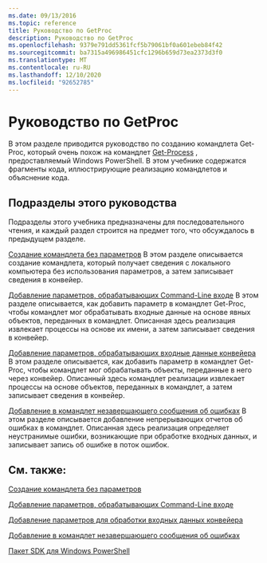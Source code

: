 ```yaml
---
ms.date: 09/13/2016
ms.topic: reference
title: Руководство по GetProc
description: Руководство по GetProc
ms.openlocfilehash: 9379e791dd5361fcf5b79061bf0a601ebeb84f42
ms.sourcegitcommit: ba7315a496986451cfc1296b659d73ea2373d3f0
ms.translationtype: MT
ms.contentlocale: ru-RU
ms.lasthandoff: 12/10/2020
ms.locfileid: "92652785"
---
```

# <a name="getproc-tutorial"></a>Руководство по GetProc

В этом разделе приводится руководство по созданию командлета Get-Proc, который очень похож на командлет [Get-Process](/powershell/module/Microsoft.PowerShell.Management/Get-Process) , предоставляемый Windows PowerShell. В этом учебнике содержатся фрагменты кода, иллюстрирующие реализацию командлетов и объяснение кода.

## <a name="topics-in-this-tutorial"></a>Подразделы этого руководства

Подразделы этого учебника предназначены для последовательного чтения, и каждый раздел строится на предмет того, что обсуждалось в предыдущем разделе.

[Создание командлета без параметров](./creating-a-cmdlet-without-parameters.md) В этом разделе описывается создание командлета, который получает сведения с локального компьютера без использования параметров, а затем записывает сведения в конвейер.

[Добавление параметров, обрабатывающих Command-Line входе](./adding-parameters-that-process-command-line-input.md) В этом разделе описывается, как добавить параметр в командлет Get-Proc, чтобы командлет мог обрабатывать входные данные на основе явных объектов, переданных в командлет. Описанная здесь реализация извлекает процессы на основе их имени, а затем записывает сведения в конвейер.

[Добавление параметров, обрабатывающих входные данные конвейера](./adding-parameters-that-process-pipeline-input.md) В этом разделе описывается, как добавить параметр в командлет Get-Proc, чтобы командлет мог обрабатывать объекты, переданные в него через конвейер. Описанный здесь командлет реализации извлекает процессы на основе объектов, переданных в командлет, а затем записывает сведения в конвейер.

[Добавление в командлет незавершающего сообщения об ошибках](./adding-non-terminating-error-reporting-to-your-cmdlet.md) В этом разделе описывается добавление непрерывающих отчетов об ошибках в командлет. Описанная здесь реализация определяет неустранимые ошибки, возникающие при обработке входных данных, и записывает запись об ошибке в поток ошибок.

## <a name="see-also"></a>См. также:

[Создание командлета без параметров](./creating-a-cmdlet-without-parameters.md)

[Добавление параметров, обрабатывающих Command-Line входе](./adding-parameters-that-process-command-line-input.md)

[Добавление параметров для обработки входных данных конвейера](./adding-parameters-that-process-pipeline-input.md)

[Добавление в командлет незавершающего сообщения об ошибках](./adding-non-terminating-error-reporting-to-your-cmdlet.md)

[Пакет SDK для Windows PowerShell](../windows-powershell-reference.md)
